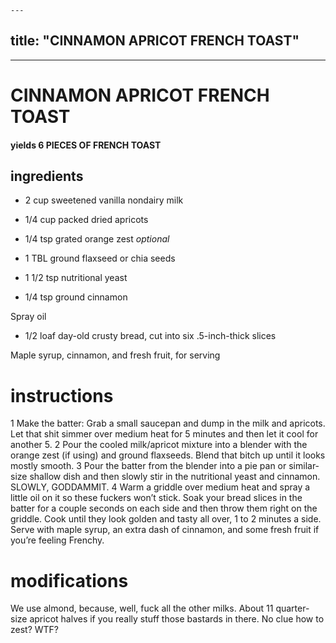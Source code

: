 

	---
title: "CINNAMON APRICOT FRENCH TOAST"
---



---
# CINNAMON APRICOT FRENCH TOAST
#### yields 6 PIECES OF FRENCH TOAST
## ingredients
* 2 cup sweetened vanilla nondairy milk

* 1/4 cup packed dried apricots

* 1/4 tsp grated orange zest *optional*

* 1 TBL ground flaxseed or chia seeds

* 1 1/2 tsp nutritional yeast

* 1/4 tsp ground cinnamon

Spray oil
* 1/2 loaf day-old crusty bread, cut into six .5-inch-thick slices

Maple syrup, cinnamon, and fresh fruit, for serving

# instructions
1 Make the batter: Grab a small saucepan and dump in the milk and apricots. Let that shit simmer over medium heat for 5 minutes and then let it cool for another 5.
2 Pour the cooled milk/apricot mixture into a blender with the orange zest (if using) and ground flaxseeds. Blend that bitch up until it looks mostly smooth.
3 Pour the batter from the blender into a pie pan or similar-size shallow dish and then slowly stir in the nutritional yeast and cinnamon. SLOWLY, GODDAMMIT.
4 Warm a griddle over medium heat and spray a little oil on it so these fuckers won’t stick. Soak your bread slices in the batter for a couple seconds on each side and then throw them right on the griddle. Cook until they look golden and tasty all over, 1 to 2 minutes a side. Serve with maple syrup, an extra dash of cinnamon, and some fresh fruit if you’re feeling Frenchy.

# modifications

We use almond, because, well, fuck all the other milks.
 About 11 quarter-size apricot halves if you really stuff those bastards in there.
 No clue how to zest?
 WTF?
	
	
